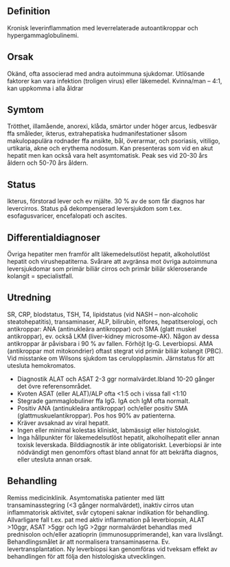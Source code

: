 ## Definition

Kronisk leverinflammation med leverrelaterade autoantikroppar och hypergammaglobulinemi.

## Orsak

Okänd, ofta associerad med andra autoimmuna sjukdomar. Utlösande faktorer kan vara infektion (troligen virus) eller läkemedel. Kvinna/man – 4:1, kan uppkomma i alla åldrar

## Symtom

Trötthet, illamående, anorexi, klåda, smärtor under höger arcus, ledbesvär ffa småleder, ikterus, extrahepatiska hudmanifestationer såsom makulopapulära rodnader ffa ansikte, bål, överarmar, och psoriasis, vitiligo, urtikaria, akne och erythema nodosum.
Kan presenteras som vid en akut hepatit men kan också vara helt asymtomatisk. Peak ses vid 20-30 års åldern och 50-70 års åldern.

## Status

Ikterus, förstorad lever och ev mjälte. 30 % av de som får diagnos har levercirros. Status på dekompenserad leversjukdom som t.ex. esofagusvaricer, encefalopati och ascites.

## Differentialdiagnoser

Övriga hepatiter men framför allt läkemedelsutlöst hepatit, alkoholutlöst hepatit och virushepatiterna. Svårare att avgränsa mot övriga autoimmuna leversjukdomar som primär biliär cirros och primär biliär skleroserande kolangit = specialistfall.

## Utredning

SR, CRP, blodstatus, TSH, T4, lipidstatus (vid NASH – non-alcoholic steatohepatitis), transaminaser, ALP, bilirubin, elfores, hepatitserologi, och antikroppar: ANA (antinukleära antikroppar) och SMA (glatt muskel antikroppar), ev. också LKM (liver-kidney microsome-AK). Någon av dessa antikroppar är påvisbara i 90 % av fallen. Förhöjt Ig-G. Leverbiopsi. AMA (antikroppar mot mitokondrier) oftast stegrat vid primär biliär kolangit (PBC). Vid misstanke om Wilsons sjukdom tas cerulopplasmin. Järnstatus för att utesluta hemokromatos.
- Diagnostik ALAT och ASAT 2-3 ggr normalvärdet.Ibland 10-20 gånger det övre referensområdet.
- Kvoten ASAT (eller ALAT)/ALP ofta <1:5 och i vissa fall <1:10
- Stegrade gammaglobuliner ffa IgG. IgA och IgM ofta normalt.
- Positiv ANA (antinukleära antikroppar) och/eller positiv SMA (glattmuskuelantikroppar). Pos hos 90% av patienterna.
- Kräver avsaknad av viral hepatit.
- Ingen eller minimal kolestas kliniskt, labmässigt eller histologiskt.
- Inga hållpunkter för läkemedelsutlöst hepatit, alkoholhepatit eller annan toxisk leverskada.
Bilddiagnostik är inte obligatoriskt. Leverbiopsi är inte nödvändigt men genomförs oftast bland annat för att bekräfta diagnos, eller utesluta annan orsak.

## Behandling

Remiss medicinklinik. Asymtomatiska patienter med lätt transaminasstegring (<3 gånger normalvärdet), inaktiv cirros utan inflammatorisk aktivitet, svår cytopeni saknar indikation för behandling. Allvarligare fall t.ex. pat med aktiv inflammation på leverbiopsin, ALAT >10ggr, ASAT >5ggr och IgG >2ggr normalvärdet behandlas med prednisolon och/eller azatioprin (immunosupprimerande), kan vara livslångt. Behandlingsmålet är att normalisera transaminaserna. Ev. levertransplantation. Ny leverbiopsi kan genomföras vid tveksam effekt av behandlingen för att följa den histologiska utvecklingen.

